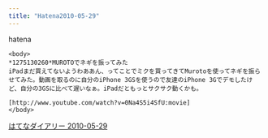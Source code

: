 ```yaml
---
title: "Hatena2010-05-29"
---
```


hatena

```
<body>
*1275130260*MUROTOでネギを振ってみた
iPadまだ買えてないようわああん、ってことでミクを買ってきてMurotoを使ってネギを振らせてみた。動画を取るのに自分のiPhone 3GSを使うので友達のiPhone 3Gでデモしたけど、自分の3GSに比べて遅いなぁ。iPadだともっとサクサク動くかも。

[http://www.youtube.com/watch?v=0Na4S5i4SfU:movie]
</body>
```


[はてなダイアリー 2010-05-29](https://nishiohirokazu.hatenadiary.org/archive/2010/05/29)